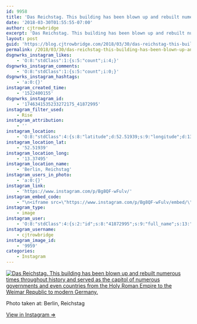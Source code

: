 ```yaml
---
id: 9958
title: 'Das Reichstag. This building has been blown up and rebuilt numerous times throughout history and served as the capitol of numerous governments and even countries from the Holy Roman Empire to the Weimar Republic to modern Germany.'
date: '2018-03-30T01:55:55-07:00'
author: cjtrowbridge
excerpt: 'Das Reichstag. This building has been blown up and rebuilt numerous times throughout history and served as the capitol of numerous governments and even countries from the Holy Roman Empire to the Weimar Republic to modern Germany.'
layout: post
guid: 'https://blog.cjtrowbridge.com/2018/03/30/das-reichstag-this-building-has-been-blown-up-and-rebuilt-numerous-times-throughout-history-and-served-as-the-capitol-of-numerous-governments-and-even-countries-from-the-holy-roman-empire-to-the-weim/'
permalink: /2018/03/30/das-reichstag-this-building-has-been-blown-up-and-rebuilt-numerous-times-throughout-history-and-served-as-the-capitol-of-numerous-governments-and-even-countries-from-the-holy-roman-empire-to-the-weim/
dsgnwrks_instagram_likes:
    - 'O:8:"stdClass":1:{s:5:"count";i:4;}'
dsgnwrks_instagram_comments:
    - 'O:8:"stdClass":1:{s:5:"count";i:0;}'
dsgnwrks_instagram_hashtags:
    - 'a:0:{}'
instagram_created_time:
    - '1522400155'
dsgnwrks_instagram_id:
    - '1746341535233272175_41872995'
instagram_filter_used:
    - Rise
instagram_attribution:
    - ''
instagram_location:
    - 'O:8:"stdClass":4:{s:8:"latitude";d:52.51939;s:9:"longitude";d:13.37495;s:4:"name";s:17:"Berlin, Reichstag";s:2:"id";i:323455824737926;}'
instagram_location_lat:
    - '52.51939'
instagram_location_long:
    - '13.37495'
instagram_location_name:
    - 'Berlin, Reichstag'
instagram_users_in_photo:
    - 'a:0:{}'
instagram_link:
    - 'https://www.instagram.com/p/Bg8QF-wFulv/'
instagram_embed_code:
    - "\n<iframe src=\"https://www.instagram.com/p/Bg8QF-wFulv/embed/\" width=\"612\" height=\"710\" frameborder=\"0\" scrolling=\"no\" allowtransparency=\"true\" class=\"insta-image-embed\"></iframe>\n"
instagram_type:
    - image
instagram_user:
    - 'O:8:"stdClass":4:{s:2:"id";s:8:"41872995";s:9:"full_name";s:13:"CJ Trowbridge";s:15:"profile_picture";s:141:"https://scontent.cdninstagram.com/vp/e1b672f62211dfa88909f4a5259cb5d7/5B699F1C/t51.2885-19/s150x150/13724650_1188772791164794_142557231_a.jpg";s:8:"username";s:12:"cjtrowbridge";}'
instagram_username:
    - cjtrowbridge
instagram_image_id:
    - '9959'
categories:
    - Instagram
---
```


[![Das Reichstag. This building has been blown up and rebuilt numerous times throughout history and served as the capitol of numerous governments and even countries from the Holy Roman Empire to the Weimar Republic to modern Germany.](https://blog.cjtrowbridge.com/wp-content/uploads/2018/03/1522400155-1-1.jpg)](https://www.instagram.com/p/Bg8QF-wFulv/)

Photo taken at: Berlin, Reichstag

[View in Instagram ⇒](https://www.instagram.com/p/Bg8QF-wFulv/)